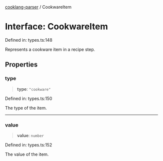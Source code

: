 [cooklang-parser](../globals.md) / CookwareItem

# Interface: CookwareItem

Defined in: types.ts:148

Represents a cookware item in a recipe step.

## Properties

### type

> **type**: `"cookware"`

Defined in: types.ts:150

The type of the item.

***

### value

> **value**: `number`

Defined in: types.ts:152

The value of the item.
